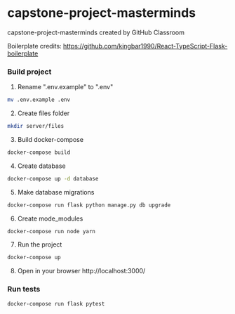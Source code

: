 # capstone-project-masterminds
capstone-project-masterminds created by GitHub Classroom

Boilerplate credits:
https://github.com/kingbar1990/React-TypeScript-Flask-boilerplate

### Build project

1. Rename ".env.example" to ".env"
```bash
mv .env.example .env
```
2. Create files folder
```bash
mkdir server/files
```

3. Build docker-compose
```bash
docker-compose build
```

4. Create database
```bash
docker-compose up -d database
```

5. Make database migrations
```bash
docker-compose run flask python manage.py db upgrade
```

6. Create mode_modules
```bash
docker-compose run node yarn
```

7. Run the project
```bash
docker-compose up
```

8. Open in your browser http://localhost:3000/

### Run tests

```bash
docker-compose run flask pytest
```
